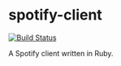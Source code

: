 # spotify-client

[![Build Status](https://travis-ci.org/dylanmckay/spotify-clieny.svg)](https://travis-ci.org/dylanmckay/spotify-client)

A Spotify client written in Ruby.
